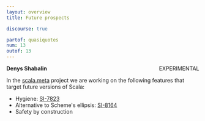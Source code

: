 ```yaml
---
layout: overview
title: Future prospects

discourse: true

partof: quasiquotes
num: 13
outof: 13
---
```

**Denys Shabalin** <span class="label warning" style="float: right;">EXPERIMENTAL</span>

In the [scala.meta](http://scalameta.org) project we are working on the following features that target future versions of Scala:

* Hygiene: [SI-7823](https://issues.scala-lang.org/browse/SI-7823)
* Alternative to Scheme's ellipsis: [SI-8164](https://issues.scala-lang.org/browse/SI-8164)
* Safety by construction
